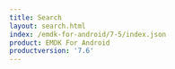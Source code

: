 ```yaml
---
title: Search
layout: search.html
index: /emdk-for-android/7-5/index.json
product: EMDK For Android
productversion: '7.6'
---
```



















